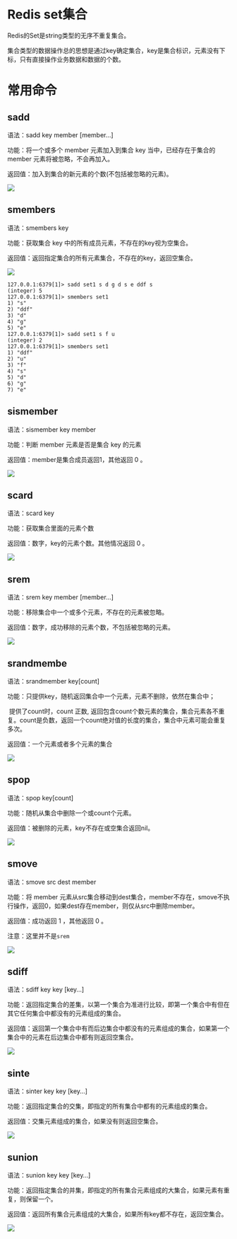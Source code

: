 # Redis set集合

Redis的Set是string类型的无序不重复集合。

集合类型的数据操作总的思想是通过key确定集合，key是集合标识，元素没有下标，只有直接操作业务数据和数据的个数。



# 常用命令

## sadd 

语法：sadd key member [member…]

功能：将一个或多个 member 元素加入到集合 key 当中，已经存在于集合的 member 元素将被忽略，不会再加入。

返回值：加入到集合的新元素的个数(不包括被忽略的元素)。

![](https://picture.xcye.xyz/wps23.jpg?x-oss-process=style/pictureProcess1) 

## smembers

语法：smembers key

功能：获取集合 key 中的所有成员元素，不存在的key视为空集合。

返回值：返回指定集合的所有元素集合，不存在的key，返回空集合。

![](https://picture.xcye.xyz/wps24.jpg?x-oss-process=style/pictureProcess1)



```
127.0.0.1:6379[1]> sadd set1 s d g d s e ddf s
(integer) 5
127.0.0.1:6379[1]> smembers set1
1) "s"
2) "ddf"
3) "d"
4) "g"
5) "e"
127.0.0.1:6379[1]> sadd set1 s f u 
(integer) 2
127.0.0.1:6379[1]> smembers set1
1) "ddf"
2) "u"
3) "f"
4) "s"
5) "d"
6) "g"
7) "e"
```





## sismember

语法：sismember key member

功能：判断 member 元素是否是集合 key 的元素

返回值：member是集合成员返回1，其他返回 0 。

![](https://picture.xcye.xyz/wps25.jpg?x-oss-process=style/pictureProcess1) 






## scard

语法：scard key

功能：获取集合里面的元素个数

返回值：数字，key的元素个数。其他情况返回 0 。

![](https://picture.xcye.xyz/wps26.jpg?x-oss-process=style/pictureProcess1) 






## srem

语法：srem key member [member…]

功能：移除集合中一个或多个元素，不存在的元素被忽略。

返回值：数字，成功移除的元素个数，不包括被忽略的元素。

![](https://picture.xcye.xyz/wps27.jpg?x-oss-process=style/pictureProcess1) 






## srandmembe

语法：srandmember key[count]

功能：只提供key，随机返回集合中一个元素，元素不删除，依然在集合中；

​	 提供了count时，count 正数, 返回包含count个数元素的集合，集合元素各不重复。count是负数，返回一个count绝对值的长度的集合，集合中元素可能会重复多次。

返回值：一个元素或者多个元素的集合

![](https://picture.xcye.xyz/wps28.jpg?x-oss-process=style/pictureProcess1) 





## spop

语法：spop key[count]

功能：随机从集合中删除一个或count个元素。

返回值：被删除的元素，key不存在或空集合返回nil。

![](https://picture.xcye.xyz/wps29.jpg?x-oss-process=style/pictureProcess1) 






## smove

语法：smove src dest member

功能：将 member 元素从src集合移动到dest集合，member不存在，smove不执行操作，返回0，如果dest存在member，则仅从src中删除member。

返回值：成功返回 1 ，其他返回 0 。



注意：这里并不是`srem`

![](https://picture.xcye.xyz/wps30.jpg?x-oss-process=style/pictureProcess1) 





## sdiff

语法：sdiff key key [key…]

功能：返回指定集合的差集，以第一个集合为准进行比较，即第一个集合中有但在其它任何集合中都没有的元素组成的集合。

返回值：返回第一个集合中有而后边集合中都没有的元素组成的集合，如果第一个集合中的元素在后边集合中都有则返回空集合。

![](https://picture.xcye.xyz/wps31.jpg?x-oss-process=style/pictureProcess1) 





## sinte

语法：sinter key key [key…]

功能：返回指定集合的交集，即指定的所有集合中都有的元素组成的集合。

返回值：交集元素组成的集合，如果没有则返回空集合。

![](https://picture.xcye.xyz/wps32.jpg?x-oss-process=style/pictureProcess1) 






## sunion

语法：sunion key key [key…]

功能：返回指定集合的并集，即指定的所有集合元素组成的大集合，如果元素有重复，则保留一个。

返回值：返回所有集合元素组成的大集合，如果所有key都不存在，返回空集合。

![](https://picture.xcye.xyz/wps33.jpg?x-oss-process=style/pictureProcess1) 
